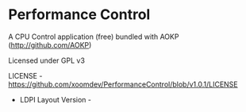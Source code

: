 Performance Control
===================

A CPU Control application (free) bundled with AOKP (http://github.com/AOKP)

Licensed under GPL v3

LICENSE - https://github.com/xoomdev/PerformanceControl/blob/v1.0.1/LICENSE

- LDPI Layout Version -

